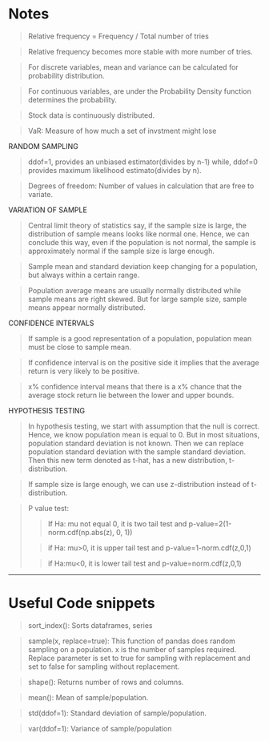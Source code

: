 # **Notes**

> Relative frequency = Frequency / Total number of tries

> Relative frequency becomes more stable with more number of tries.

> For discrete variables, mean and variance can be calculated for probability distribution.

> For continuous variables, are under the Probability Density function determines the probability.

> Stock data is continuously distributed. 

> VaR: Measure of how much a set of invstment might lose

RANDOM SAMPLING

> ddof=1, provides an unbiased estimator(divides by n-1) while, ddof=0 provides maximum likelihood estimato(divides by n).

> Degrees of freedom: Number of values in calculation that are free to variate.

VARIATION OF SAMPLE

> Central limit theory of statistics say, if the sample size is large, the distribution of sample means looks like normal one. Hence, we can conclude this way, even if the population is not normal, the sample is approximately normal if the sample size is large enough. 

> Sample mean and standard deviation keep changing for a population, but always within a certain range.

> Population average means are usually normally distributed while sample means are right skewed. But for large sample size, sample means appear normally distributed. 
 
CONFIDENCE INTERVALS

> If sample is a good representation of a population, population mean must be close to sample mean.

> If confidence interval is on the positive side it implies that the average return is very likely to be positive.

> x% confidence interval means that there is a x% chance that the average stock return lie between the lower and upper bounds.

HYPOTHESIS TESTING

> In hypothesis testing, we start with assumption that the null is correct. Hence, we know population mean is equal to 0. But in most situations, population standard deviation is not known. Then we can replace population standard deviation with the sample standard deviation. Then this new term denoted as t-hat, has a new distribution, t-distribution.

> If sample size is large enough, we can use z-distribution instead of t-distribution.

> P value test:
>>   If Ha: mu not equal 0, it is two tail test and  p-value=2(1-norm.cdf(np.abs(z), 0, 1))
>
>>if Ha: mu>0, it is upper tail test and  p-value=1-norm.cdf(z,0,1)
>
>>if Ha:mu<0, it is lower tail test and  p-value=norm.cdf(z,0,1)

---



# **Useful Code snippets**

> sort_index(): Sorts dataframes, series

> sample(x, replace=true): This function of pandas does random sampling on a population. x is the number of samples required. Replace parameter is set to true for sampling with replacement and set to false for sampling without replacement.

> shape(): Returns number of rows and columns.

> mean(): Mean of sample/population.

> std(ddof=1): Standard deviation of sample/population.

> var(ddof=1): Variance of sample/population
